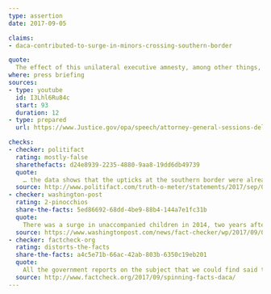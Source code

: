 ```yaml
---
type: assertion
date: 2017-09-05

claims:
- daca-contributed-to-surge-in-minors-crossing-southern-border

quote:
  The effect of this unilateral executive amnesty, among other things, contributed to a surge of unaccompanied minors on the southern border that yielded terrible humanitarian consequences.
where: press briefing
sources:
- type: youtube
  id: I3Lhl6Ru84c
  start: 93
  duration: 12
- type: prepared
  url: https://www.Justice.gov/opa/speech/attorney-general-sessions-delivers-remarks-daca

checks:
- checker: politifact
  rating: mostly-false
  sharethefacts: d24e8939-2235-4880-9aa8-19dd6db49739
  quote:
    … the data shows that the upticks at the southern border were already under way by the time DACA was announced, and that the trend line didn’t change significantly after the announcement. So the effect, if there was any at all, would have been too small to measure.
  source: http://www.politifact.com/truth-o-meter/statements/2017/sep/05/jeff-sessions/jeff-sessions-questionable-claim-daca-helped-cause/
- checker: washington-post
  rating: 2-pinocchios
  share-the-facts: 5ed86692-68dd-4be9-88b4-144a7e1fc31b
  quote:
    There was a surge in unaccompanied children in 2014, two years after DACA was announced. But that does not mean DACA led to that crisis or even contributed significantly to it. A bigger factor appears to be the 2008 law signed by Bush — as well as violence and economic conditions in the countries the children fled. DACA may have helped foster a perception that Obama was lenient on illegal immigrants, but it is hard to draw a direct line, as Sessions and Trump strive to do.
  source: https://www.washingtonpost.com/news/fact-checker/wp/2017/09/06/the-trump-administrations-claim-that-daca-helped-spur-the-2014-surge-of-minors-crossing-the-border/
- checker: factcheck-org
  rating: distorts-the-facts
  share-the-facts: a4c5e71b-66ac-42ab-803b-6350c19eb201
  quote:
    All the government reports on the subject that we could find said that misinformation about U.S. immigration policy *may* have driven some to cross the border illegally. But these reports cited multiple reasons for the surge, primarily violence in Guatemala, Honduras and El Salvador.
  source: http://www.factcheck.org/2017/09/spinning-facts-daca/
---
```

